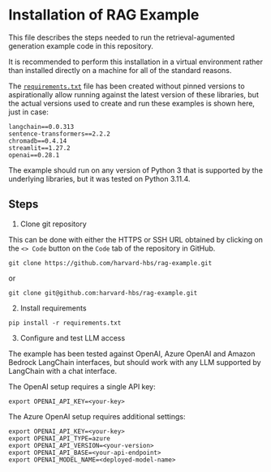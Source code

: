 # Installation of RAG Example

This file describes the steps needed to run the retrieval-agumented
generation example code in this repository.

It is recommended to perform this installation in a virtual
environment rather than installed directly on a machine for all of the
standard reasons.

The [`requirements.txt`](requirements.txt) file has been created without
pinned versions to aspirationally allow running against the latest
version of these libraries, but the actual versions used to create
and run these examples is shown here, just in case:

```
langchain==0.0.313
sentence-transformers==2.2.2
chromadb==0.4.14
streamlit==1.27.2
openai==0.28.1
```

The example should run on any version of Python 3 that is supported by
the underlying libraries, but it was tested on Python 3.11.4.

## Steps

1. Clone git repository

This can be done with either the HTTPS or SSH URL obtained by clicking
on the `<> Code` button on the `Code` tab of the repository in GitHub.

```
git clone https://github.com/harvard-hbs/rag-example.git
```

or

```
git clone git@github.com:harvard-hbs/rag-example.git
```

2. Install requirements

```
pip install -r requirements.txt
```

3. Configure and test LLM access

The example has been tested against OpenAI, Azure OpenAI and Amazon Bedrock LangChain
interfaces, but should work with any LLM supported by LangChain with a
chat interface.

The OpenAI setup requires a single API key:

```
export OPENAI_API_KEY=<your-key>
```

The Azure OpenAI setup requires additional settings:

```
export OPENAI_API_KEY=<your-key>
export OPENAI_API_TYPE=azure
export OPENAI_API_VERSION=<your-version>
export OPENAI_API_BASE=<your-api-endpoint>
export OPENAI_MODEL_NAME=<deployed-model-name>
```

